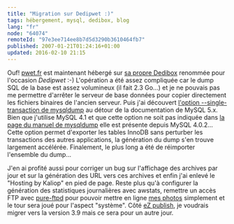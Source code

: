 ```yaml
---
title: "Migration sur Dedipwet :)"
tags: hébergement, mysql, dedibox, blog
lang: "fr"
node: "64074"
remoteId: "97e3ee714ee8b7d5d3290b3610464fb7"
published: 2007-01-21T01:24:16+01:00
updated: 2016-02-10 21:15
---
```

 
Ouf! [pwet.fr](/) est maintenant hébergé sur [sa propre
Dedibox](/post/une-dedibox-en-moins-de-temps-qu-il-en-faut-pour-le-dire)
renommée pour l'occasion *Dedipwet* :-) L'opération a été assez compliquée car
le dump SQL de la base est assez volumineux (il fait 2.3 Go…) et je ne pouvais
pas me permettre d'arrêter le serveur de base données pour copier directement
les fichiers binaires de l'ancien serveur. Puis j'ai découvert [l'option
--single-transaction de
mysqldump](http://dev.mysql.com/doc/refman/5.7/en/mysqldump.html) au détour de
la documentation de MySQL 5.x. Bien que j'utilise MySQL 4.1 et que cette option
ne soit pas indiquée dans [la page du manuel de
mysqldump](http://pwet.fr/man/linux/commandes/mysqldump) elle est présente
depuis MySQL 4.0.2… Cette option permet d'exporter les tables InnoDB sans
perturber les transactions des autres applications, la génération du dump s'en
trouve largement accélérée. Finalement, le plus long a été de réimporter
l'ensemble du dump…

 
J'en ai profité aussi pour corriger un bug sur l'affichage des archives par jour
et sur la génération des URL vers ces archives et enfin j'ai enlevé le
&quot;Hosting by Kaliop&quot; en pied de page. Reste plus qu'à configurer la
génération des statistiques journalières avec awstats, remettre un accès FTP
avec [pure-ftpd](http://pwet.fr/man/linux/administration_systeme/pure_ftpd) pour
pouvoir mettre en ligne [mes photos](http://photos.pwet.fr) simplement et le
tour sera joué pour l'aspect &quot;système&quot;. Côté [eZ
publish](/tag/ez-publish), je voudrais migrer vers la version 3.9 mais ce sera
pour un autre jour.
